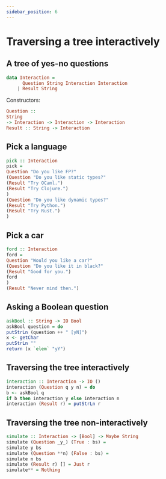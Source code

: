 ```yaml
---
sidebar_position: 6
---
```


# Traversing a tree interactively

## A tree of yes-no questions

```hs
data Interaction =
      Question String Interaction Interaction
    | Result String
```

Constructors:

```hs
Question ::
String
-> Interaction -> Interaction -> Interaction
Result :: String -> Interaction
```

## Pick a language

```hs
pick :: Interaction
pick =
Question "Do you like FP?"
(Question "Do you like static types?"
(Result "Try OCaml.")
(Result "Try Clojure.")
)
(Question "Do you like dynamic types?"
(Result "Try Python.")
(Result "Try Rust.")
)
```

## Pick a car

```hs
ford :: Interaction
ford =
Question "Would you like a car?"
(Question "Do you like it in black?"
(Result "Good for you.")
ford
)
(Result "Never mind then.")
```

## Asking a Boolean question

```hs
askBool :: String -> IO Bool
askBool question = do
putStrLn (question ++ " [yN]")
x <- getChar
putStrLn ""
return (x `elem` "yY")
```

## Traversing the tree interactively

```hs
interaction :: Interaction -> IO ()
interaction (Question q y n) = do
b <- askBool q
if b then interaction y else interaction n
interaction (Result r) = putStrLn r
```

## Traversing the tree non-interactively

```hs
simulate :: Interaction -> [Bool] -> Maybe String
simulate (Question _y_) (True : bs) =
simulate y bs
simulate (Question **n) (False : bs) =
simulate n bs
simulate (Result r) [] = Just r
simulate** = Nothing
```
